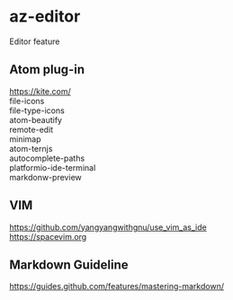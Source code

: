 # az-editor
Editor feature

## Atom plug-in  
https://kite.com/  
file-icons  
file-type-icons  
atom-beautify  
remote-edit  
minimap  
atom-ternjs  
autocomplete-paths  
platformio-ide-terminal  
markdonw-preview

## VIM  
https://github.com/yangyangwithgnu/use_vim_as_ide  
https://spacevim.org  

## Markdown Guideline
https://guides.github.com/features/mastering-markdown/



